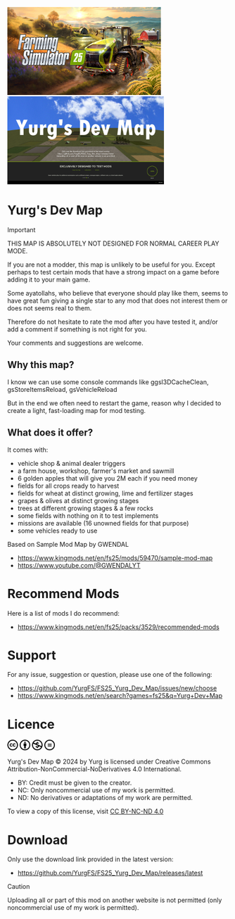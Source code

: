 <img src="res/fs/fs25.jpg" height="200"/> <img src="res/modScreen.png" height="200"/>

# Yurg's Dev Map

> [!IMPORTANT]
> THIS MAP IS ABSOLUTELY NOT DESIGNED FOR NORMAL CAREER PLAY MODE.

If you are not a modder, this map is unlikely to be useful for you.
Except perhaps to test certain mods that have a strong impact on a game before adding it to your main game.

Some ayatollahs, who believe that everyone should play like them, seems to have great fun giving a single star to any mod that does not interest them or does not seems real to them.

Therefore do not hesitate to rate the mod after you have tested it, and/or add a comment if something is not right for you.

Your comments and suggestions are welcome.

## Why this map?

I know we can use some console commands like ggsI3DCacheClean, gsStoreItemsReload, gsVehicleReload

But in the end we often need to restart the game, reason why I decided to create a light, fast-loading map for mod testing.

## What does it offer?

It comes with:
- vehicle shop & animal dealer triggers
- a farm house, workshop, farmer's market and sawmill
- 6 golden apples that will give you 2M each if you need money
- fields for all crops ready to harvest
- fields for wheat at distinct growing, lime and fertilizer stages
- grapes & olives at distinct growing stages
- trees at different growing stages & a few rocks
- some fields with nothing on it to test implements
- missions are available (16 unowned fields for that purpose)
- some vehicles ready to use

Based on Sample Mod Map by GWENDAL
- https://www.kingmods.net/en/fs25/mods/59470/sample-mod-map
- https://www.youtube.com/@GWENDALYT


# Recommend Mods

Here is a list of mods I do recommend:
- https://www.kingmods.net/en/fs25/packs/3529/recommended-mods


# Support

For any issue, suggestion or question, please use one of the following:
- https://github.com/YurgFS/FS25_Yurg_Dev_Map/issues/new/choose
- https://www.kingmods.net/en/search?games=fs25&q=Yurg+Dev+Map


# Licence

<picture>
  <source media="(prefers-color-scheme: dark)" srcset="res/cc/cc-logo-white.svg">
  <source media="(prefers-color-scheme: light)" srcset="res/cc/cc-logo-black.svg">
  <img alt="CC" src="res/cc/cc-logo.svg" width="24">
</picture>
<picture>
  <source media="(prefers-color-scheme: dark)" srcset="res/cc/cc-by-white.svg">
  <source media="(prefers-color-scheme: light)" srcset="res/cc/cc-by-black.svg">
  <img alt="BY" src="res/cc/cc-by.svg" width="24">
</picture>
<picture>
  <source media="(prefers-color-scheme: dark)" srcset="res/cc/cc-nc-white.svg">
  <source media="(prefers-color-scheme: light)" srcset="res/cc/cc-nc-black.svg">
  <img alt="NC" src="res/cc/cc-nc.svg" width="24">
</picture>
<picture>
  <source media="(prefers-color-scheme: dark)" srcset="res/cc/cc-nd-white.svg">
  <source media="(prefers-color-scheme: light)" srcset="res/cc/cc-nd-black.svg">
  <img alt="ND" src="res/cc/cc-nd.svg" width="24">
</picture>

Yurg's Dev Map © 2024 by Yurg is licensed under Creative Commons Attribution-NonCommercial-NoDerivatives 4.0 International.
- BY: Credit must be given to the creator.
- NC: Only noncommercial use of my work is permitted.
- ND: No derivatives or adaptations of my work are permitted.

To view a copy of this license, visit [CC BY-NC-ND 4.0](https://creativecommons.org/licenses/by-nc-nd/4.0/)


# Download

Only use the download link provided in the latest version:
- https://github.com/YurgFS/FS25_Yurg_Dev_Map/releases/latest

> [!CAUTION]
> Uploading all or part of this mod on another website is not permitted (only noncommercial use of my work is permitted).
